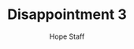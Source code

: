 ---
image: /assets/img/kl/kl_disappointment_3.png
title: Disappointment 3
number: 3
categories:
  - Meditations
  - Life
  - Disappointment
author: Hope Staff
notes: Disappointment 3
embed: >-
  <iframe style="border-radius:12px" src="https://open.spotify.com/embed/episode/3dmwQkyc6uTD2TEWKACywB?utm_source=generator" width="100%" height="352" frameBorder="0" allowfullscreen="" allow="autoplay; clipboard-write; encrypted-media; fullscreen; picture-in-picture" loading="lazy"></iframe>
transcript: >-
  SOME LINES OF TEXT START HERE
---